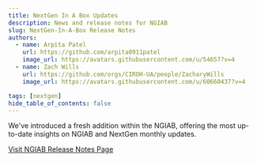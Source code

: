 ```yaml
---
title: NextGen In A Box Updates
description: News and release notes for NGIAB
slug: NextGen-In-A-Box Release Notes 
authors:
  - name: Arpita Patel
    url: https://github.com/arpita0911patel
    image_url: https://avatars.githubusercontent.com/u/54657?v=4
  - name: Zach Wills
    url: https://github.com/orgs/CIROH-UA/people/ZacharyWills
    image_url: https://avatars.githubusercontent.com/u/60660437?v=4

tags: [nextgen]
hide_table_of_contents: false
---
```


We've introduced a fresh addition within the NGIAB, offering the most up-to-date insights on NGIAB and NextGen monthly updates.

[Visit NGIAB Release Notes Page](/docs/products/tools/nextgeninaboxDocker/news)
